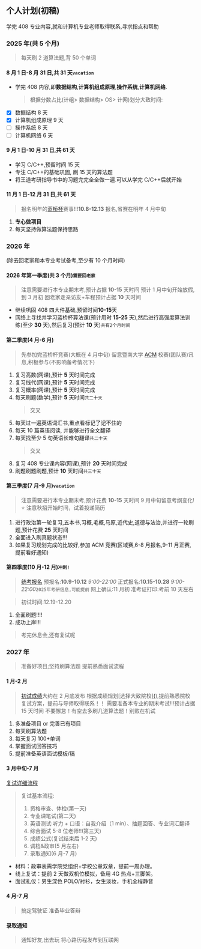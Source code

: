 ## 个人计划(初稿)

学完 408 专业内容,就和计算机专业老师取得联系,寻求指点和帮助

### 2025 年(共 5 个月)

> 每天刷 2 道算法题,背 50 个单词

#### 8 月 1 日-8 月 31 日,共 31 天`vacation`

- 学完 408 内容,即**数据结构**,**计算机组成原理**,**操作系统**,**计算机网络**.
  > 根据分数占比(计组> 数据结构> OS> 计网)划分大致时间:
- [x] 数据结构 8 天
- [x] 计算机组成原理 9 天
- [ ] 操作系统 8 天
- [ ] 计算机网络 6 天

#### 9 月 1 日-10 月 31 日,共 61 天

- 学习 C/C++,预留时间 15 天
- 专注 C/C++的基础巩固, 刷 15 天的算法题
- 将王道考研指导书中的习题完完全全做一遍.可以从学完 C/C++后就开始

#### 11 月 1 日-12 月 31 日,共 61 天

> 报名明年的[蓝桥杯](https://dasai.lanqiao.cn/)赛事!!!**10.8-12.13** 报名,省赛在明年 4 月中旬

1. **专心做项目**
2. 每天坚持做算法题保持思路

### 2026 年

(除去回老家和本专业考试备考,至少有 10 个月时间)

#### 2026 年第一季度(共 3 个月)`需要回老家`

> 注意需要进行本专业期末考,预计占据 **10-15** 天时间
> 预计 1 月中旬开始放假,到 3 月初
> 回老家走亲访友+车程预计占据 **10** 天时间

- 继续巩固 408 四大件基础,预留时间**10-15**天
- 网络上寻找并学习蓝桥杯算法课(预计用时 **15-25** 天),然后进行高强度算法训练(至少 **30** 天),然后复习(预计 **10** 天)`共有2个月时间`

#### 第二季度(4 月-6 月)

> 先参加完蓝桥杯竞赛(大概在 4 月中旬)
> 留意暨南大学 [ACM](https://blog.csdn.net/qq_52358098/article/details/128335444) 校赛(团队赛)讯息,积极参与(不影响备考情况下)

1. 复习高数(网课),预计 **5** 天时间完成
2. 复习线代(网课),预计 **5** 天时间完成
3. 复习概率(网课),预计 **5** 天时间完成
4. 每天刷题(数学),预计 **5** 天时间`共二十天`
   > 交叉
5. 每天过一遍英语词汇书,重点看标记了记不住的
6. 每天 10 篇英语阅读, 并能够进行全文翻译
7. 每天找至少 5 句英语长难句翻译`共二十天`
   > 交叉
8. 复习 408 专业课内容(网课),预计 **20** 天时间完成
9. 刷题刷题刷题,预计 **10** 天时间`共三十天`

#### 第三季度(7 月-9 月)`vacation`

> 注意需要进行本专业期末考,预计花费 **10-15** 天时间
> 9 月中旬留意考纲变化!⭐
> 注意秋招开始时间，试着投递简历

1. 进行政治第一轮复习,五本书,习概,毛概,马原,近代史,道德与法治,并进行一轮刷题,预计花费 **25** 天时间
2. 全面进入刷真题状态!!!
3. 如果复习规划完成的比较好,参加 ACM 竞赛(区域赛,6-8 月报名,9-11 月正赛,提前看好通知)

#### 第四季度(10 月-12 月)`冲刺!`

> [统考报名](https://yz.chsi.com.cn/yzwb/)
> 预报名:**10.9-10.12** _9:00-22:00_
> 正式报名:**10.15-10.28** _9:00-22:00_`2025年考研信息,可能提前`
> 网上确认:11 月初
> 准考证打印:考前 10 天左右

> 初试时间:12.19-12.20

1. 全面刷题!!!!
2. 成功上岸!!!

> 考完休息会,还有复试呢

### 2027 年

> 准备好项目;坚持刷算法题
> 提前熟悉面试流程

#### 1 月-2 月

> [初试成绩](https://yz.chsi.com.cn/apply/cjcx/)大约在 2 月底发布
> 根据成绩规划[选择大致院校][(](https://yz.chsi.com.cn/sch/)),提前熟悉院校复试方案，提前与导师取得联系！！
> 需要准备本专业的期末考试!!!预计占据 15 天时间
> 不要懈怠！有空去多刷几道算法题！别败在机试

1. 多准备项目 or 完善已有项目
2. 每天刷算法题
3. 每天复习 100+单词
4. 掌握面试回答技巧
5. 提前准备英语面试模板/稿

#### 3 月中旬-7 月

[复试详细流程](https://zhuanlan.zhihu.com/p/21741707709)

> 复试基本流程:
>
> 1. 资格审查、体检(第一天)
> 2. 专业课笔试(第二天)
> 3. 英语测试:听力 + 口语：自我介绍（1 min）、抽题回答、专业词汇翻译
> 4. 综合面试 5-8 位老师!!(第三天)
> 5. 成绩公式(复试结束后 1-2 天)
> 6. 调档&政审(5 月左右)
> 7. 录取通知(6 月-7 月)

- 材料：政审表需学院党组织+学校公章双章，提前一周办理。
- 线上复试：提前 2 天做双机位模拟，备用 4G 热点+三脚架。
- 面试礼仪：男生深色 POLO/衬衫，女生淡妆，手机全程静音

#### 4 月-7 月

> 搞定驾驶证
> 准备毕业答辩

#### 录取通知

> 通知好友,出去玩
> 将心路历程发布到互联网
